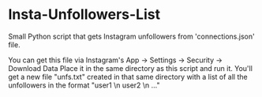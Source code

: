 # Insta-Unfollowers-List
Small Python script that gets Instagram unfollowers from 'connections.json' file.

You can get this file via Instagram's App -> Settings -> Security -> Download Data
Place it in the same directory as this script and run it. You'll get a new file "unfs.txt" created in that same directory with a list of all the unfollowers in the format "user1 \n user2 \n ..."
